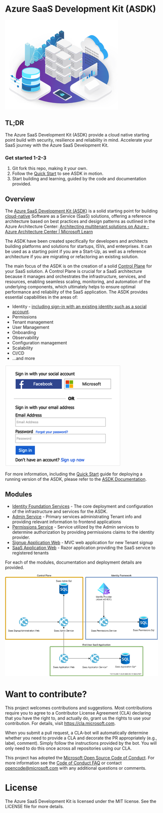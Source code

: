 # Azure SaaS Development Kit (ASDK)

![image-20230323125434790](.assets/README/image-20230323125434790.png)

## TL;DR

The Azure SaaS Development Kit (ASDK) provide a cloud native starting point build with security, resilience and reliability in mind. Accelerate your SaaS journey with the Azure SaaS Development Kit.

### Get started 1-2-3

1. Git fork this repo, making it your own.
2. Follow the [Quick Start](https://azure.github.io/azure-saas/quick-start/) to see ASDK in motion.
3. Start building and learning, guided by the code and documentation provided.

## Overview

The [Azure SaaS Development Kit (ASDK)](https://azure.microsoft.com/en-us/resources/development-kit/saas/) is a solid starting point for building [cloud-native](https://learn.microsoft.com/en-us/dotnet/architecture/cloud-native/definition) Software as a Service (SaaS) solutions, offering a reference architecture based on best practices and design patterns as outlined in the Azure Architecture Center: [Architecting multitenant solutions on Azure - Azure Architecture Center | Microsoft Learn](https://learn.microsoft.com/en-us/azure/architecture/guide/multitenant/overview)

The ASDK have been created specifically for developers and architects building platforms and solutions for startups, ISVs, and enterprises. It can be used as a starting point if you are a Start-Up, as well as a reference architecture if you are migrating or refactoring an existing solution.

The main focus of the ASDK is on the creation of a solid [Control Plane](https://learn.microsoft.com/en-us/azure/architecture/guide/multitenant/considerations/control-planes) for your SaaS solution. A Control Plane is crucial for a SaaS architecture because it manages and orchestrates the infrastructure, services, and resources, enabling seamless scaling, monitoring, and automation of the underlying components, which ultimately helps to ensure optimal performance and reliability of the SaaS application. The ASDK provides essential capabilities in the areas of:

- Identity - [including sign-in with an existing identity such as a social account](https://learn.microsoft.com/en-us/azure/active-directory-b2c/add-sign-up-and-sign-in-policy?pivots=b2c-custom-policy).
- Permissions
- Tenant management
- User Management
- Onboarding
- Observability
- Configuration management
- Scalability
- CI/CD
- ...and more

![add-sign-up-and-sign-in-flow](.assets/README/add-sign-up-and-sign-in-flow.png)

For more information, including the [Quick Start](https://azure.github.io/azure-saas/quick-start/) guide for deploying a running version of the ASDK, please refer to the [ASDK Documentation](https://azure.github.io/azure-saas/).

## Modules

- [Identity Foundation Services](./src/Saas.Identity/Saas.IdentityProvider) - The core deployment and configuration of the infrastructure and services for the ASDK.
- [Admin Service](src/Saas.Admin) - Primary services administrating Tenant info and providing relevant information to frontend applications
- [Permissions Service](src/Saas.Identity/Saas.Permissions) - Service utilized by the Admin services to determine authorization by providing permissions claims to the identity provider.
- [Signup Application Web](src/Saas.SignupAdministration) - MVC web application for new Tenant signup
- [SaaS Application Web](src/Saas.Application) - Razor application providing the SaaS service to registered tenants

For each of the modules, documentation and deployment details are provided. 

![The architecture diagram for the Azure SaaS Dev Kit (ASDK)](.assets/README/overview.drawio.png)

# Want to contribute?

This project welcomes contributions and suggestions. Most contributions require you to agree to a Contributor License Agreement (CLA) declaring that you have the right to, and actually do, grant us the rights to use your contribution. For details, visit
https://cla.microsoft.com.

When you submit a pull request, a CLA-bot will automatically determine whether you need to provide a CLA and decorate the PR appropriately (e.g., label, comment). Simply follow the instructions provided by the bot. You will only need to do this once across all repositories using our CLA.

This project has adopted the [Microsoft Open Source Code of Conduct](https://opensource.microsoft.com/codeofconduct/). For more information see the [Code of Conduct FAQ](https://opensource.microsoft.com/codeofconduct/faq/) or contact [opencode@microsoft.com](mailto:opencode@microsoft.com) with any additional questions or comments.

# License
The Azure SaaS Development Kit is licensed under the MIT license. See the LICENSE file for more details.
